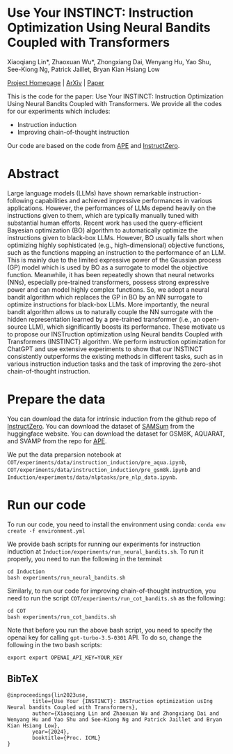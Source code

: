 # Use Your INSTINCT: Instruction Optimization Using Neural Bandits Coupled with Transformers
Xiaoqiang Lin*, Zhaoxuan Wu*, Zhongxiang Dai, Wenyang Hu, Yao Shu, See-Kiong Ng, Patrick Jaillet, Bryan Kian Hsiang Low

[Project Homepage](https://xqlin98.github.io/INSTINCT/) | [ArXiv](https://arxiv.org/abs/2310.02905) | [Paper](https://arxiv.org/pdf/2310.02905.pdf)

This is the code for the paper: Use Your INSTINCT: Instruction Optimization Using Neural Bandits Coupled with Transformers.
We provide all the codes for our experiments which includes:
- Instruction induction
- Improving chain-of-thought instruction

Our code are based on the code from [APE](https://github.com/keirp/automatic_prompt_engineer) and [InstructZero](https://github.com/Lichang-Chen/InstructZero).

# Abstract
Large language models (LLMs) have shown remarkable instruction-following capabilities and achieved impressive performances in various applications. However, the performances of LLMs depend heavily on the instructions given to them, which are typically manually tuned with substantial human efforts. Recent work has used the query-efficient Bayesian optimization (BO) algorithm to automatically optimize the instructions given to black-box LLMs. However, BO usually falls short when optimizing highly sophisticated (e.g., high-dimensional) objective functions, such as the functions mapping an instruction to the performance of an LLM. This is mainly due to the limited expressive power of the Gaussian process (GP) model which is used by BO as a surrogate to model the objective function. Meanwhile, it has been repeatedly shown that neural networks (NNs), especially pre-trained transformers, possess strong expressive power and can model highly complex functions. So, we adopt a neural bandit algorithm which replaces the GP in BO by an NN surrogate to optimize instructions for black-box LLMs. More importantly, the neural bandit algorithm allows us to naturally couple the NN surrogate with the hidden representation learned by a pre-trained transformer (i.e., an open-source LLM), which significantly boosts its performance. These motivate us to propose our INSTruction optimization usIng Neural bandits Coupled with Transformers (INSTINCT) algorithm. We perform instruction optimization for ChatGPT and use extensive experiments to show that our INSTINCT consistently outperforms the existing methods in different tasks, such as in various instruction induction tasks and the task of improving the zero-shot chain-of-thought instruction.
# Prepare the data
You can download the data for intrinsic induction from the github repo of [InstructZero](https://github.com/Lichang-Chen/InstructZero). You can download the dataset of [SAMSum](https://huggingface.co/datasets/samsum) from the huggingface website. You can download the dataset for GSM8K, AQUARAT, and SVAMP from the repo for [APE](https://github.com/keirp/automatic_prompt_engineer).

We put the data preparsion notebook at `COT/experiments/data/instruction_induction/pre_aqua.ipynb`, `COT/experiments/data/instruction_induction/pre_gsm8k.ipynb` and `Induction/experiments/data/nlptasks/pre_nlp_data.ipynb`.

# Run our code
To run our code, you need to install the environment using conda:
`conda env create -f environment.yml`

We provide bash scripts for running our experiments for instruction induction at `Induction/experiments/run_neural_bandits.sh`. To run it properly, you need to run the following in the terminal:
```
cd Induction
bash experiments/run_neural_bandits.sh
```
Similarly, to run our code for improving chain-of-thought instruction, you need to run the script `COT/experiments/run_cot_bandits.sh` as the following:
```
cd COT
bash experiments/run_cot_bandits.sh
```
Note that before you run the above bash script, you need to specify the openai key for calling `gpt-turbo-3.5-0301` API. To do so, change the following in the two bash scripts:
```
export export OPENAI_API_KEY=YOUR_KEY
```

## BibTeX
```
@inproceedings{lin2023use,
        title={Use Your {INSTINCT}: INSTruction optimization usIng Neural bandits Coupled with Transformers},
        author={Xiaoqiang Lin and Zhaoxuan Wu and Zhongxiang Dai and Wenyang Hu and Yao Shu and See-Kiong Ng and Patrick Jaillet and Bryan Kian Hsiang Low},
        year={2024},
        booktitle={Proc. ICML}
}
```
